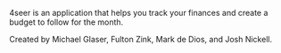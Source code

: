 4seer is an application that helps you track your finances and create a budget to follow for the month.

Created by Michael Glaser, Fulton Zink, Mark de Dios, and Josh Nickell.